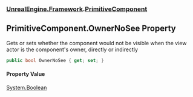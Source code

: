 ### [UnrealEngine.Framework](./UnrealEngine-Framework.md 'UnrealEngine.Framework').[PrimitiveComponent](./UnrealEngine-Framework-PrimitiveComponent.md 'UnrealEngine.Framework.PrimitiveComponent')
## PrimitiveComponent.OwnerNoSee Property
Gets or sets whether the component would not be visible when the view actor is the component's owner, directly or indirectly  
```csharp
public bool OwnerNoSee { get; set; }
```
#### Property Value
[System.Boolean](https://docs.microsoft.com/en-us/dotnet/api/System.Boolean 'System.Boolean')  
